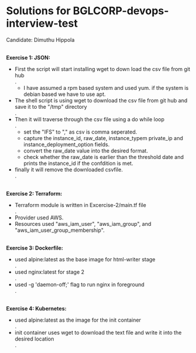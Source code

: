 # Solutions for BGLCORP-devops-interview-test  
Candidate: Dimuthu Hippola

<br><b>Exercise 1: JSON:</b><br>
- First the script will start installing wget to down load the csv file from git hub<br>.
  - I have assumed a rpm based system and used yum. if the system is debian based we have to use apt.
- The shell script is using wget to download the csv file from git hub and save it to the "/tmp" directory<br>.
- Then it will traverse through the csv file using a do while loop<br>.
    - set the "IFS" to "," as csv is comma seperated.
    - capture the instance_id, raw_date, instance_typem private_ip and instance_deployment_option fields.
    - convert the raw_date value into the desired format.
    - check whether the raw_date is earlier than the threshold date and prints the instance_id if the confdition is met.
- finally it will remove the downloaded csvfile.<br>.


<br><b>Exercise 2: Terraform:</b><br>
- Terraform module is written in Excercise-2/main.tf file<br>.
- Provider used AWS.
- Resources used "aws_iam_user", "aws_iam_group", and "aws_iam_user_group_membership".

<br><b>Exercise 3: Dockerfile:</b><br>
- used alpine:latest as the base image for html-writer stage<br>.
- used nginx:latest for stage 2<br>.
- used -g 'daemon-off;' flag to run nginx in foreground<br>.

<br><b>Exercise 4: Kubernetes:</b><br>
- used alpine:latest as the image for the init container<br>.
- init container uses wget to download the text file and write it into the desired location<br>.
